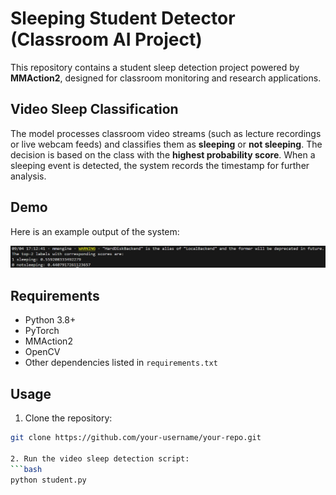 # Sleeping Student Detector (Classroom AI Project)

This repository contains a student sleep detection project powered by **MMAction2**, designed for classroom monitoring and research applications.

## Video Sleep Classification

The model processes classroom video streams (such as lecture recordings or live webcam feeds) and classifies them as **sleeping** or **not sleeping**. The decision is based on the class with the **highest probability score**. When a sleeping event is detected, the system records the timestamp for further analysis.

## Demo

Here is an example output of the system:

![Results](Results.PNG)

## Requirements

- Python 3.8+  
- PyTorch  
- MMAction2  
- OpenCV  
- Other dependencies listed in `requirements.txt`

## Usage

1. Clone the repository:
```bash
git clone https://github.com/your-username/your-repo.git

2. Run the video sleep detection script:
```bash
python student.py



